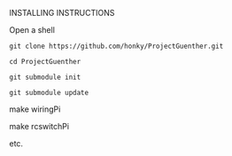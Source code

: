 INSTALLING INSTRUCTIONS

Open a shell

`git clone https://github.com/honky/ProjectGuenther.git` 

`cd ProjectGuenther`

`git submodule init`

`git submodule update`

make wiringPi

make rcswitchPi

etc.
